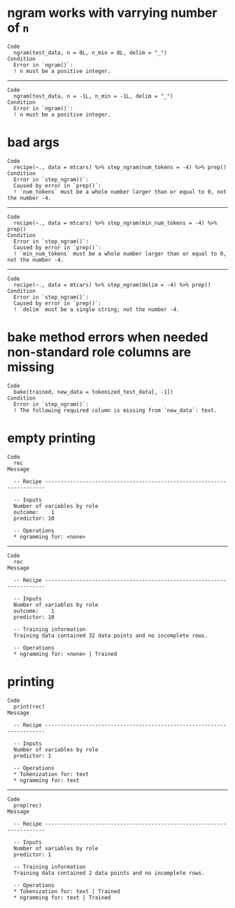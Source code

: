 # ngram works with varrying number of `n`

    Code
      ngram(test_data, n = 0L, n_min = 0L, delim = "_")
    Condition
      Error in `ngram()`:
      ! n must be a positive integer.

---

    Code
      ngram(test_data, n = -1L, n_min = -1L, delim = "_")
    Condition
      Error in `ngram()`:
      ! n must be a positive integer.

# bad args

    Code
      recipe(~., data = mtcars) %>% step_ngram(num_tokens = -4) %>% prep()
    Condition
      Error in `step_ngram()`:
      Caused by error in `prep()`:
      ! `num_tokens` must be a whole number larger than or equal to 0, not the number -4.

---

    Code
      recipe(~., data = mtcars) %>% step_ngram(min_num_tokens = -4) %>% prep()
    Condition
      Error in `step_ngram()`:
      Caused by error in `prep()`:
      ! `min_num_tokens` must be a whole number larger than or equal to 0, not the number -4.

---

    Code
      recipe(~., data = mtcars) %>% step_ngram(delim = -4) %>% prep()
    Condition
      Error in `step_ngram()`:
      Caused by error in `prep()`:
      ! `delim` must be a single string, not the number -4.

# bake method errors when needed non-standard role columns are missing

    Code
      bake(trained, new_data = tokenized_test_data[, -1])
    Condition
      Error in `step_ngram()`:
      ! The following required column is missing from `new_data`: text.

# empty printing

    Code
      rec
    Message
      
      -- Recipe ----------------------------------------------------------------------
      
      -- Inputs 
      Number of variables by role
      outcome:    1
      predictor: 10
      
      -- Operations 
      * ngramming for: <none>

---

    Code
      rec
    Message
      
      -- Recipe ----------------------------------------------------------------------
      
      -- Inputs 
      Number of variables by role
      outcome:    1
      predictor: 10
      
      -- Training information 
      Training data contained 32 data points and no incomplete rows.
      
      -- Operations 
      * ngramming for: <none> | Trained

# printing

    Code
      print(rec)
    Message
      
      -- Recipe ----------------------------------------------------------------------
      
      -- Inputs 
      Number of variables by role
      predictor: 1
      
      -- Operations 
      * Tokenization for: text
      * ngramming for: text

---

    Code
      prep(rec)
    Message
      
      -- Recipe ----------------------------------------------------------------------
      
      -- Inputs 
      Number of variables by role
      predictor: 1
      
      -- Training information 
      Training data contained 2 data points and no incomplete rows.
      
      -- Operations 
      * Tokenization for: text | Trained
      * ngramming for: text | Trained

